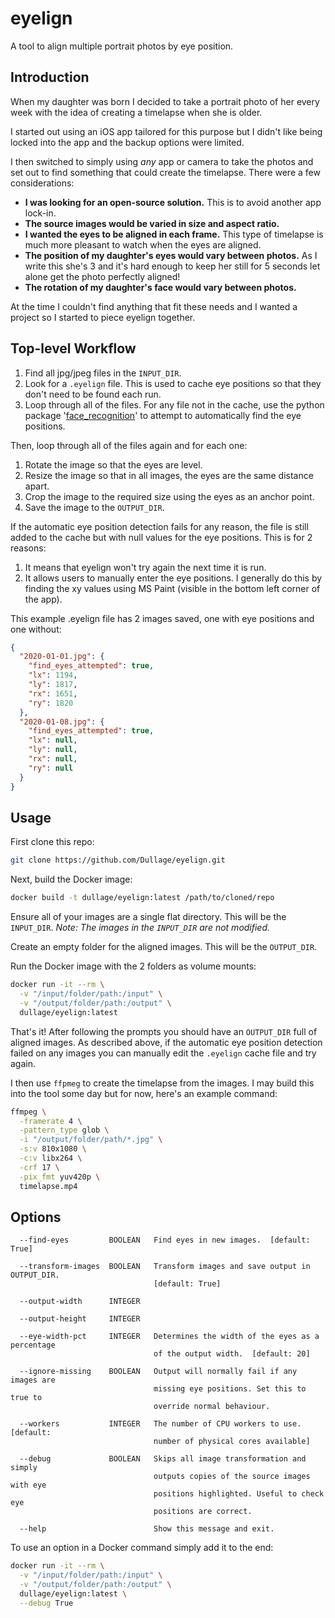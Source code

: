 # eyelign

A tool to align multiple portrait photos by eye position.

## Introduction

When my daughter was born I decided to take a portrait photo of her every week with the idea of creating a timelapse when she is older.

I started out using an iOS app tailored for this purpose but I didn't like being locked into the app and the backup options were limited.

I then switched to simply using _any_ app or camera to take the photos and set out to find something that could create the timelapse. There were a few considerations:

- **I was looking for an open-source solution.** This is to avoid another app lock-in.
- **The source images would be varied in size and aspect ratio.**
- **I wanted the eyes to be aligned in each frame.** This type of timelapse is much more pleasant to watch when the eyes are aligned.
- **The position of my daughter's eyes would vary between photos.** As I write this she's 3 and it's hard enough to keep her still for 5 seconds let alone get the photo perfectly aligned!
- **The rotation of my daughter's face would vary between photos.**

At the time I couldn't find anything that fit these needs and I wanted a project so I started to piece eyelign together.

## Top-level Workflow

1. Find all jpg/jpeg files in the `INPUT_DIR`.
2. Look for a `.eyelign` file. This is used to cache eye positions so that they don't need to be found each run.
3. Loop through all of the files. For any file not in the cache, use the python package '[face_recognition](https://github.com/ageitgey/face_recognition)' to attempt to automatically find the eye positions.

Then, loop through all of the files again and for each one:

1. Rotate the image so that the eyes are level.
2. Resize the image so that in all images, the eyes are the same distance apart.
3. Crop the image to the required size using the eyes as an anchor point.
4. Save the image to the `OUTPUT_DIR`.

If the automatic eye position detection fails for any reason, the file is still added to the cache but with null values for the eye positions. This is for 2 reasons:

1. It means that eyelign won't try again the next time it is run.
2. It allows users to manually enter the eye positions. I generally do this by finding the xy values using MS Paint (visible in the bottom left corner of the app).

This example .eyelign file has 2 images saved, one with eye positions and one without:

```json
{
  "2020-01-01.jpg": {
    "find_eyes_attempted": true,
    "lx": 1194,
    "ly": 1817,
    "rx": 1651,
    "ry": 1820
  },
  "2020-01-08.jpg": {
    "find_eyes_attempted": true,
    "lx": null,
    "ly": null,
    "rx": null,
    "ry": null
  }
}
```

## Usage

First clone this repo:

```bash
git clone https://github.com/Dullage/eyelign.git
```

Next, build the Docker image:

```bash
docker build -t dullage/eyelign:latest /path/to/cloned/repo
```

Ensure all of your images are a single flat directory. This will be the `INPUT_DIR`. _Note: The images in the `INPUT_DIR` are not modified._

Create an empty folder for the aligned images. This will be the `OUTPUT_DIR`.

Run the Docker image with the 2 folders as volume mounts:

```bash
docker run -it --rm \
  -v "/input/folder/path:/input" \
  -v "/output/folder/path:/output" \
  dullage/eyelign:latest
```

That's it! After following the prompts you should have an `OUTPUT_DIR` full of aligned images. As described above, if the automatic eye position detection failed on any images you can manually edit the `.eyelign` cache file and try again.

I then use `ffpmeg` to create the timelapse from the images. I may build this into the tool some day but for now, here's an example command:

```bash
ffmpeg \
  -framerate 4 \
  -pattern_type glob \
  -i "/output/folder/path/*.jpg" \
  -s:v 810x1080 \
  -c:v libx264 \
  -crf 17 \
  -pix_fmt yuv420p \
  timelapse.mp4
```

## Options

```
  --find-eyes         BOOLEAN   Find eyes in new images.  [default: True]

  --transform-images  BOOLEAN   Transform images and save output in OUTPUT_DIR.
                                [default: True]

  --output-width      INTEGER

  --output-height     INTEGER

  --eye-width-pct     INTEGER   Determines the width of the eyes as a percentage
                                of the output width.  [default: 20]

  --ignore-missing    BOOLEAN   Output will normally fail if any images are
                                missing eye positions. Set this to true to
                                override normal behaviour.

  --workers           INTEGER   The number of CPU workers to use.  [default:
                                number of physical cores available]

  --debug             BOOLEAN   Skips all image transformation and simply
                                outputs copies of the source images with eye
                                positions highlighted. Useful to check eye
                                positions are correct.

  --help                        Show this message and exit.
```

To use an option in a Docker command simply add it to the end:

```bash
docker run -it --rm \
  -v "/input/folder/path:/input" \
  -v "/output/folder/path:/output" \
  dullage/eyelign:latest \
  --debug True
```
